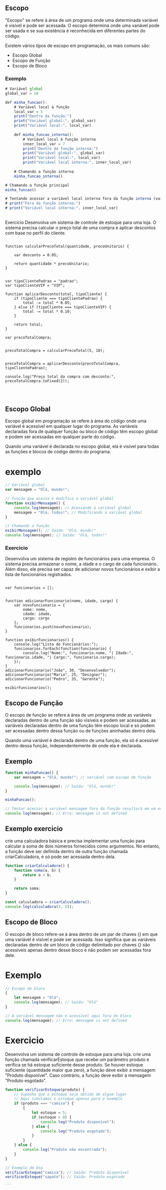 ## Escopo 
"Escopo" se refere à área de um programa onde uma determinada variável é visível e pode ser acessada. O escopo determina onde uma variável pode ser usada e se sua existência é reconhecida em diferentes partes do código.

Existem vários tipos de escopo em programação, os mais comuns são:

- Escopo Global
- Escopo de Função
- Escopo de Bloco

### Exemplo
``` js
# Variável global
global_var = 10

def minha_funcao():
    # Variável local à função
    local_var = 5
    print("Dentro da função:")
    print("Variável global:", global_var)
    print("Variável local:", local_var)
    
    def minha_funcao_interna():
        # Variável local à função interna
        inner_local_var = 7
        print("Dentro da função interna:")
        print("Variável global:", global_var)
        print("Variável local:", local_var)
        print("Variável local interna:", inner_local_var)
    
    # Chamando a função interna
    minha_funcao_interna()

# Chamando a função principal
minha_funcao()

# Tentando acessar a variável local interna fora da função interna (vai resultar em um erro)
# print("Fora da função interna:")
# print("Variável local interna:", inner_local_var)

```
##
Exercicio 
Desenvolva um sistema de controle de estoque para uma loja. O sistema precisa calcular o preço total de uma compra e aplicar descontos com base no perfil do cliente.

```JS

function calcularPrecoTotal(quantidade, precoUnitario) {
    
    var desconto = 0.05;

    return quantidade * precoUnitario;
}


var tipoClientePadrao = "padrao";
var tipoClienteVIP = "VIP";

function aplicarDesconto(total, tipoCliente) {
    if (tipoCliente === tipoClientePadrao) {
        total -= total * 0.05;
    } else if (tipoCliente === tipoClienteVIP) {
        total -= total * 0.10;
    }
   
    return total;
}

var precoTotalCompra;


precoTotalCompra = calcularPrecoTotal(5, 10);


precoTotalCompra = aplicarDesconto(precoTotalCompra, tipoClientePadrao);

console.log("Preço total da compra com desconto:", precoTotalCompra.toFixed(2));

       
        
```

## Escopo Global 
Escopo global em programação se refere à área do código onde uma variável é acessível em qualquer lugar do programa. As variáveis declaradas fora de qualquer função ou bloco de código têm escopo global e podem ser acessadas em qualquer parte do código.

Quando uma variável é declarada no escopo global, ela é visível para todas as funções e blocos de código dentro do programa. 
 
# exemplo 
```js 
// Variável global
var mensagem = "Olá, mundo!";

// Função que acessa e modifica a variável global
function exibirMensagem() {
    console.log(mensagem); // Acessando a variável global
    mensagem = "Olá, todos!"; // Modificando a variável global
}

// Chamando a função
exibirMensagem(); // Saída: "Olá, mundo!"
console.log(mensagem); // Saída: "Olá, todos!"

``` 
### Exercicio
Desenvolva um sistema de registro de funcionários para uma empresa. O sistema precisa armazenar o nome, a idade e o cargo de cada funcionário. Além disso, ele precisa ser capaz de adicionar novos funcionários e exibir a lista de funcionários registrados.
```JS

var funcionarios = [];


function adicionarFuncionario(nome, idade, cargo) {
    var novoFuncionario = {
        nome: nome,
        idade: idade,
        cargo: cargo
    };
    funcionarios.push(novoFuncionario);
}

function exibirFuncionarios() {
    console.log("Lista de Funcionários:");
    funcionarios.forEach(function(funcionario) {
        console.log("Nome:", funcionario.nome, "| Idade:", funcionario.idade, "| Cargo:", funcionario.cargo);
    });
}
adicionarFuncionario("João", 30, "Desenvolvedor");
adicionarFuncionario("Maria", 25, "Designer");
adicionarFuncionario("Pedro", 35, "Gerente");

exibirFuncionarios();

```
## Escopo de Função
O escopo de função se refere à área de um programa onde as variáveis declaradas dentro de uma função são visíveis e podem ser acessadas. as variáveis declaradas dentro de uma função têm escopo local e só podem ser acessadas dentro dessa função ou de funções aninhadas dentro dela.

Quando uma variável é declarada dentro de uma função, ela só é acessível dentro dessa função, independentemente de onde ela é declarada.

## Exemplo
``` js
function minhaFuncao() {
    var mensagem = "Olá, mundo!"; // variável com escopo de função

    console.log(mensagem); // Saída: "Olá, mundo!"
}

minhaFuncao();

// Tentar acessar a variável mensagem fora da função resultará em um erro
console.log(mensagem); // Erro: mensagem is not defined

```
## Exemplo exercicio 
crie uma calculadora básica e precisa implementar uma função para calcular a soma de dois números fornecidos como argumentos. No entanto, a função deve ser definida dentro de outra função chamada criarCalculadora, e só pode ser acessada dentro dela.

```js
function criarCalculadora() {
    function soma(a, b) {
        return a + b;
    }

    return soma;
}

const calculadora = criarCalculadora();
console.log(calculadora(3, 5)); 

```
##  Escopo de Bloco

O escopo de bloco refere-se à área dentro de um par de chaves {} em que uma variável é visível e pode ser acessada. Isso significa que as variáveis declaradas dentro de um bloco de código delimitado por chaves {} são acessíveis apenas dentro desse bloco e não podem ser acessadas fora dele.

# Exemplo 
```js 
// Escopo de bloco
{
    let mensagem = "Olá";
    console.log(mensagem); // Saída: "Olá"
}

// A variável mensagem não é acessível aqui fora do bloco
console.log(mensagem); // Erro: mensagem is not defined

```

# Exercicio 
Desenvolva um sistema de controle de estoque para uma loja. crie uma função chamada verificarEstoque que recebe um parâmetro produto e verifica se há estoque suficiente desse produto. Se houver estoque suficiente (quantidade maior que zero), a função deve exibir a mensagem "Produto disponível". Caso contrário, a função deve exibir a mensagem "Produto esgotado".
```` js
function verificarEstoque(produto) {
    // Suponha que o estoque seja obtido de algum lugar
    // Aqui simulamos o estoque apenas para o exemplo
    if (produto === "camisa") {
        {
            let estoque = 5;
            if (estoque > 0) {
                console.log("Produto disponível");
            } else {
                console.log("Produto esgotado");
            }
        }
    } else {
        console.log("Produto não encontrado");
    }
}

// Exemplo de Uso
verificarEstoque("camisa"); // Saída: Produto disponível
verificarEstoque("sapato"); // Saída: Produto esgotado

```


